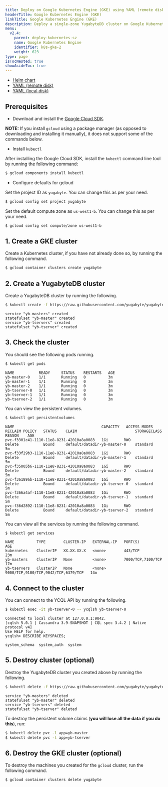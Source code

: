 ```yaml
---
title: Deploy on Google Kubernetes Engine (GKE) using YAML (remote disk)
headerTitle: Google Kubernetes Engine (GKE)
linkTitle: Google Kubernetes Engine (GKE)
description: Deploy a single-zone YugabyteDB cluster on Google Kubernetes Engine (GKE) using YAML (remote disk).
menu:
  v2.4:
    parent: deploy-kubernetes-sz
    name: Google Kubernetes Engine
    identifier: k8s-gke-2
    weight: 623
type: page
isTocNested: true
showAsideToc: true
---
```


<ul class="nav nav-tabs-alt nav-tabs-yb">
  <li >
    <a href="/latest/deploy/kubernetes/single-zone/gke/helm-chart" class="nav-link">
      <i class="fas fa-cubes" aria-hidden="true"></i>
      Helm chart
    </a>
  </li>
  <li >
    <a href="/latest/deploy/kubernetes/single-zone/gke/statefulset-yaml" class="nav-link active">
      <i class="fas fa-cubes" aria-hidden="true"></i>
      YAML (remote disk)
    </a>
  </li>
  <li >
    <a href="/latest/deploy/kubernetes/single-zone/gke/statefulset-yaml-local-ssd" class="nav-link">
      <i class="fas fa-cubes" aria-hidden="true"></i>
      YAML (local disk)
    </a>
  </li>
</ul>

## Prerequisites

- Download and install the [Google Cloud SDK](https://cloud.google.com/sdk/downloads/).

**NOTE:** If you install `gcloud` using a package manager (as opposed to downloading and installing it manually), it does not support some of the commands below.

- Install `kubectl`

After installing the Google Cloud SDK, install the `kubectl` command line tool by running the following command:

```sh
$ gcloud components install kubectl
```

- Configure defaults for gcloud

Set the project ID as `yugabyte`. You can change this as per your need.

```sh
$ gcloud config set project yugabyte
```

Set the default compute zone as `us-west1-b`. You can change this as per your need.

```sh
$ gcloud config set compute/zone us-west1-b
```

## 1. Create a GKE cluster

Create a Kubernetes cluster, if you have not already done so, by running the following command.

```sh
$ gcloud container clusters create yugabyte
```

## 2. Create a YugabyteDB cluster

Create a YugabyteDB cluster by running the following.

```sh
$ kubectl create -f https://raw.githubusercontent.com/yugabyte/yugabyte-db/master/cloud/kubernetes/yugabyte-statefulset.yaml
```

```
service "yb-masters" created
statefulset "yb-master" created
service "yb-tservers" created
statefulset "yb-tserver" created
```

## 3. Check the cluster

You should see the following pods running.

```sh
$ kubectl get pods
```

```
NAME           READY     STATUS    RESTARTS   AGE
yb-master-0    1/1       Running   0          3m
yb-master-1    1/1       Running   0          3m
yb-master-2    1/1       Running   0          3m
yb-tserver-0   1/1       Running   0          3m
yb-tserver-1   1/1       Running   0          3m
yb-tserver-2   1/1       Running   0          3m
```

You can view the persistent volumes.

```sh
$ kubectl get persistentvolumes
```

```
NAME                                       CAPACITY   ACCESS MODES   RECLAIM POLICY   STATUS    CLAIM                          STORAGECLASS   REASON    AGE
pvc-f3301c41-1110-11e8-8231-42010a8a0083   1Gi       RWO            Delete           Bound     default/datadir-yb-master-0    standard                 5m
pvc-f33f29b3-1110-11e8-8231-42010a8a0083   1Gi       RWO            Delete           Bound     default/datadir-yb-master-1    standard                 5m
pvc-f35005b6-1110-11e8-8231-42010a8a0083   1Gi       RWO            Delete           Bound     default/datadir-yb-master-2    standard                 5m
pvc-f36189ab-1110-11e8-8231-42010a8a0083   1Gi       RWO            Delete           Bound     default/datadir-yb-tserver-0   standard                 5m
pvc-f366a4af-1110-11e8-8231-42010a8a0083   1Gi       RWO            Delete           Bound     default/datadir-yb-tserver-1   standard                 5m
pvc-f36d2892-1110-11e8-8231-42010a8a0083   1Gi       RWO            Delete           Bound     default/datadir-yb-tserver-2   standard                 5m
```

You can view all the services by running the following command.

```sh
$ kubectl get services
```

```
NAME          TYPE        CLUSTER-IP   EXTERNAL-IP   PORT(S)                               AGE
kubernetes    ClusterIP   XX.XX.XX.X   <none>        443/TCP                               23m
yb-masters    ClusterIP   None         <none>        7000/TCP,7100/TCP                     17m
yb-tservers   ClusterIP   None         <none>        9000/TCP,9100/TCP,9042/TCP,6379/TCP   14m
```

## 4. Connect to the cluster

You can connect to the YCQL API by running the following.

```sh
$ kubectl exec -it yb-tserver-0 -- ycqlsh yb-tserver-0
```

```
Connected to local cluster at 127.0.0.1:9042.
[cqlsh 5.0.1 | Cassandra 3.9-SNAPSHOT | CQL spec 3.4.2 | Native protocol v4]
Use HELP for help.
ycqlsh> DESCRIBE KEYSPACES;

system_schema  system_auth  system
```

## 5. Destroy cluster (optional)

Destroy the YugabyteDB cluster you created above by running the following.

```sh
$ kubectl delete -f https://raw.githubusercontent.com/yugabyte/yugabyte-db/master/cloud/kubernetes/yugabyte-statefulset.yaml
```

```
service "yb-masters" deleted
statefulset "yb-master" deleted
service "yb-tservers" deleted
statefulset "yb-tserver" deleted
```

To destroy the persistent volume claims (**you will lose all the data if you do this**), run:

```sh
$ kubectl delete pvc -l app=yb-master
$ kubectl delete pvc -l app=yb-tserver
```

## 6. Destroy the GKE cluster (optional)

To destroy the machines you created for the `gcloud` cluster, run the following command.

```sh
$ gcloud container clusters delete yugabyte
```
